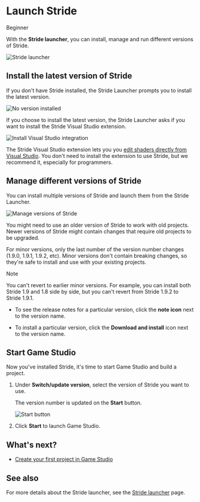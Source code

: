 # Launch Stride

<span class="badge text-bg-primary">Beginner</span>

With the **Stride launcher**, you can install, manage and run different versions of Stride.

![Stride launcher](media/stride-launcher-interface.png)

## Install the latest version of Stride

If you don't have Stride installed, the Stride Launcher prompts you to install the latest version.

![No version installed](media/stride-launcher-install-latest-version-prompt.webp)

If you choose to install the latest version, the Stride Launcher asks if you want to install the Stride Visual Studio extension. 

![Install Visual Studio integration](media/install-VS-plug-in-prompt.webp)

The Stride Visual Studio extension lets you you [edit shaders directly from Visual Studio](../graphics/effects-and-shaders/custom-shaders.md). You don't need to install the extension to use Stride, but we recommend it, especially for programmers.

## Manage different versions of Stride

You can install multiple versions of Stride and launch them from the Stride Launcher.

![Manage versions of Stride](media/stride-launcher-various-versions.png)

You might need to use an older version of Stride to work with old projects. Newer versions of Stride might contain changes that require old projects to be upgraded.

For minor versions, only the last number of the version number changes (1.9.0, 1.9.1, 1.9.2, etc). Minor versions don't contain breaking changes, so they're safe to install and use with your existing projects.

>[!Note]
>You can't revert to earlier minor versions. For example, you can install both Stride 1.9 and 1.8 side by side, but you can't revert from Stride 1.9.2 to Stride 1.9.1.

* To see the release notes for a particular version, click the **note icon** next to the version name.

* To install a particular version, click the **Download and install** icon next to the 
version name.

## Start Game Studio

Now you've installed Stride, it's time to start Game Studio and build a project.

1. Under **Switch/update version**, select the version of Stride you want to use. 

   The version number is updated on the **Start** button.

   ![Start button](media/stride-launcher-start-button.png)

2. Click **Start** to launch Game Studio. 

## What's next?

* [Create your first project in Game Studio](create-a-project.md)

## See also

For more details about the Stride launcher, see the [Stride launcher](../stride-launcher/index.md) page.
